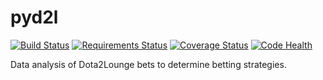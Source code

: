 pyd2l
===
[![Build Status](https://travis-ci.org/garth5689/pyd2l.png?branch=master)](https://travis-ci.org/garth5689/pyd2l) [![Requirements Status](https://requires.io/github/garth5689/pyd2l/requirements.png?branch=master)](https://requires.io/github/garth5689/pyd2l/requirements/?branch=master) [![Coverage Status](https://coveralls.io/repos/garth5689/pyd2l/badge.png)](https://coveralls.io/r/garth5689/pyd2l) [![Code Health](https://landscape.io/github/garth5689/pyd2l/master/landscape.png)](landscape.io/github/garth5689/pyd2l/master)

Data analysis of Dota2Lounge bets to determine betting strategies.
